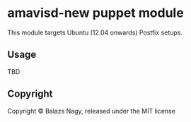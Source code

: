 # amavisd-new puppet module

This module targets Ubuntu (12.04 onwards) Postfix setups.

## Usage

TBD

## Copyright

Copyright &copy; Balazs Nagy, released under the MIT license
